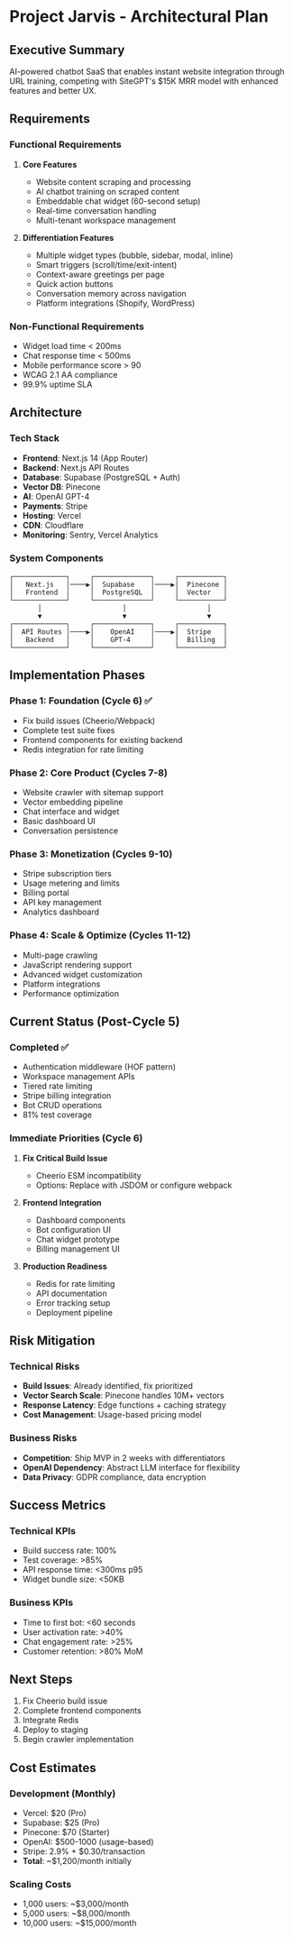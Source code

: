 # Project Jarvis - Architectural Plan

## Executive Summary
AI-powered chatbot SaaS that enables instant website integration through URL training, competing with SiteGPT's $15K MRR model with enhanced features and better UX.

## Requirements

### Functional Requirements
1. **Core Features**
   - Website content scraping and processing
   - AI chatbot training on scraped content
   - Embeddable chat widget (60-second setup)
   - Real-time conversation handling
   - Multi-tenant workspace management

2. **Differentiation Features**
   - Multiple widget types (bubble, sidebar, modal, inline)
   - Smart triggers (scroll/time/exit-intent)
   - Context-aware greetings per page
   - Quick action buttons
   - Conversation memory across navigation
   - Platform integrations (Shopify, WordPress)

### Non-Functional Requirements
- Widget load time < 200ms
- Chat response time < 500ms
- Mobile performance score > 90
- WCAG 2.1 AA compliance
- 99.9% uptime SLA

## Architecture

### Tech Stack
- **Frontend**: Next.js 14 (App Router)
- **Backend**: Next.js API Routes
- **Database**: Supabase (PostgreSQL + Auth)
- **Vector DB**: Pinecone
- **AI**: OpenAI GPT-4
- **Payments**: Stripe
- **Hosting**: Vercel
- **CDN**: Cloudflare
- **Monitoring**: Sentry, Vercel Analytics

### System Components
```
┌─────────────┐     ┌──────────────┐     ┌───────────┐
│   Next.js   │────▶│  Supabase    │────▶│  Pinecone │
│   Frontend  │     │  PostgreSQL  │     │  Vector   │
└─────────────┘     └──────────────┘     └───────────┘
       │                    │                    │
       ▼                    ▼                    ▼
┌─────────────┐     ┌──────────────┐     ┌───────────┐
│  API Routes │────▶│    OpenAI    │────▶│  Stripe   │
│   Backend   │     │    GPT-4     │     │  Billing  │
└─────────────┘     └──────────────┘     └───────────┘
```

## Implementation Phases

### Phase 1: Foundation (Cycle 6) ✅
- Fix build issues (Cheerio/Webpack)
- Complete test suite fixes
- Frontend components for existing backend
- Redis integration for rate limiting

### Phase 2: Core Product (Cycles 7-8)
- Website crawler with sitemap support
- Vector embedding pipeline
- Chat interface and widget
- Basic dashboard UI
- Conversation persistence

### Phase 3: Monetization (Cycles 9-10)
- Stripe subscription tiers
- Usage metering and limits
- Billing portal
- API key management
- Analytics dashboard

### Phase 4: Scale & Optimize (Cycles 11-12)
- Multi-page crawling
- JavaScript rendering support
- Advanced widget customization
- Platform integrations
- Performance optimization

## Current Status (Post-Cycle 5)

### Completed ✅
- Authentication middleware (HOF pattern)
- Workspace management APIs
- Tiered rate limiting
- Stripe billing integration
- Bot CRUD operations
- 81% test coverage

### Immediate Priorities (Cycle 6)
1. **Fix Critical Build Issue**
   - Cheerio ESM incompatibility
   - Options: Replace with JSDOM or configure webpack

2. **Frontend Integration**
   - Dashboard components
   - Bot configuration UI
   - Chat widget prototype
   - Billing management UI

3. **Production Readiness**
   - Redis for rate limiting
   - API documentation
   - Error tracking setup
   - Deployment pipeline

## Risk Mitigation

### Technical Risks
- **Build Issues**: Already identified, fix prioritized
- **Vector Search Scale**: Pinecone handles 10M+ vectors
- **Response Latency**: Edge functions + caching strategy
- **Cost Management**: Usage-based pricing model

### Business Risks
- **Competition**: Ship MVP in 2 weeks with differentiators
- **OpenAI Dependency**: Abstract LLM interface for flexibility
- **Data Privacy**: GDPR compliance, data encryption

## Success Metrics

### Technical KPIs
- Build success rate: 100%
- Test coverage: >85%
- API response time: <300ms p95
- Widget bundle size: <50KB

### Business KPIs
- Time to first bot: <60 seconds
- User activation rate: >40%
- Chat engagement rate: >25%
- Customer retention: >80% MoM

## Next Steps

1. Fix Cheerio build issue
2. Complete frontend components
3. Integrate Redis
4. Deploy to staging
5. Begin crawler implementation

## Cost Estimates

### Development (Monthly)
- Vercel: $20 (Pro)
- Supabase: $25 (Pro)
- Pinecone: $70 (Starter)
- OpenAI: $500-1000 (usage-based)
- Stripe: 2.9% + $0.30/transaction
- **Total**: ~$1,200/month initially

### Scaling Costs
- 1,000 users: ~$3,000/month
- 5,000 users: ~$8,000/month
- 10,000 users: ~$15,000/month